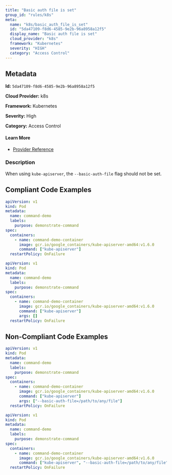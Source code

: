 ```yaml
---
title: "Basic auth file is set"
group_id: "rules/k8s"
meta:
  name: "k8s/basic_auth_file_is_set"
  id: "5da47109-f8d6-4585-9e2b-96a8958a12f5"
  display_name: "Basic auth file is set"
  cloud_provider: "k8s"
  framework: "Kubernetes"
  severity: "HIGH"
  category: "Access Control"
---
```

## Metadata

**Id:** `5da47109-f8d6-4585-9e2b-96a8958a12f5`

**Cloud Provider:** k8s

**Framework:** Kubernetes

**Severity:** High

**Category:** Access Control

#### Learn More

 - [Provider Reference](https://kubernetes.io/docs/reference/command-line-tools-reference/kube-apiserver/)

### Description

 When using `kube-apiserver`, the `--basic-auth-file` flag should not be set.


## Compliant Code Examples
```yaml
apiVersion: v1
kind: Pod
metadata:
  name: command-demo
  labels:
    purpose: demonstrate-command
spec:
  containers:
    - name: command-demo-container
      image: gcr.io/google_containers/kube-apiserver-amd64:v1.6.0
      command: ["kube-apiserver"]
  restartPolicy: OnFailure

```

```yaml
apiVersion: v1
kind: Pod
metadata:
  name: command-demo
  labels:
    purpose: demonstrate-command
spec:
  containers:
    - name: command-demo-container
      image: gcr.io/google_containers/kube-apiserver-amd64:v1.6.0
      command: ["kube-apiserver"]
      args: []
  restartPolicy: OnFailure

```
## Non-Compliant Code Examples
```yaml
apiVersion: v1
kind: Pod
metadata:
  name: command-demo
  labels:
    purpose: demonstrate-command
spec:
  containers:
    - name: command-demo-container
      image: gcr.io/google_containers/kube-apiserver-amd64:v1.6.0
      command: ["kube-apiserver"]
      args: ["--basic-auth-file=/path/to/any/file"]
  restartPolicy: OnFailure

```

```yaml
apiVersion: v1
kind: Pod
metadata:
  name: command-demo
  labels:
    purpose: demonstrate-command
spec:
  containers:
    - name: command-demo-container
      image: gcr.io/google_containers/kube-apiserver-amd64:v1.6.0
      command: ["kube-apiserver", "--basic-auth-file=/path/to/any/file"]
  restartPolicy: OnFailure

```